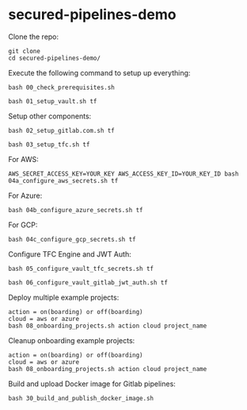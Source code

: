 # secured-pipelines-demo
Clone the repo:
```
git clone 
cd secured-pipelines-demo/
```

Execute the following command to setup up everything:
```
bash 00_check_prerequisites.sh

bash 01_setup_vault.sh tf
```

Setup other components:
```
bash 02_setup_gitlab.com.sh tf

bash 03_setup_tfc.sh tf
```

For AWS:
```
AWS_SECRET_ACCESS_KEY=YOUR_KEY AWS_ACCESS_KEY_ID=YOUR_KEY_ID bash 04a_configure_aws_secrets.sh tf
```

For Azure:
```
bash 04b_configure_azure_secrets.sh tf
```

For GCP:
```
bash 04c_configure_gcp_secrets.sh tf
```

Configure TFC Engine and JWT Auth:
```
bash 05_configure_vault_tfc_secrets.sh tf

bash 06_configure_vault_gitlab_jwt_auth.sh tf
```

Deploy multiple example projects:
```
action = on(boarding) or off(boarding)
cloud = aws or azure
bash 08_onboarding_projects.sh action cloud project_name
```

Cleanup onboarding example projects:
```
action = on(boarding) or off(boarding)
cloud = aws or azure
bash 08_onboarding_projects.sh action cloud project_name
```

Build and upload Docker image for Gitlab pipelines:
```
bash 30_build_and_publish_docker_image.sh
```

